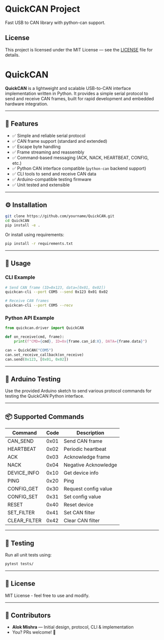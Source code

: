 # QuickCAN Project

Fast USB to CAN library with python-can support.

## License

This project is licensed under the MIT License — see the [LICENSE](LICENSE) file for details.

# QuickCAN

**QuickCAN** is a lightweight and scalable USB-to-CAN interface implementation written in Python. It provides a simple serial protocol to send and receive CAN frames, built for rapid development and embedded hardware integration.

---

## 🚀 Features

- ✅ Simple and reliable serial protocol
- ✅ CAN frame support (standard and extended)
- ✅ Escape byte handling
- ✅ Frame streaming and reassembly
- ✅ Command-based messaging (ACK, NACK, HEARTBEAT, CONFIG, etc.)
- ✅ Python CAN interface compatible (`python-can` backend support)
- ✅ CLI tools to send and receive CAN data
- ✅ Arduino-compatible testing firmware
- ✅ Unit tested and extensible

---

## ⚙️ Installation

```bash
git clone https://github.com/yourname/QuickCAN.git
cd QuickCAN
pip install -e .
```

Or install using requirements:

```bash
pip install -r requirements.txt
```

---

## 🔧 Usage

### CLI Example

```bash
# Send CAN frame (ID=0x123, data=[0x01, 0x02])
quickcan-cli --port COM5 --send 0x123 0x01 0x02

# Receive CAN frames
quickcan-cli --port COM5 --recv
```

### Python API Example

```python
from quickcan.driver import QuickCAN

def on_receive(cmd, frame):
    print(f"CMD={cmd}, ID=0x{frame.can_id:X}, DATA={frame.data}")

can = QuickCAN("COM5")
can.set_receive_callback(on_receive)
can.send(0x123, [0x01, 0x02])
```

---

## 🔌 Arduino Testing

Use the provided Arduino sketch to send various protocol commands for testing the QuickCAN Python interface.

---

## 📦 Supported Commands

| Command       | Code  | Description              |
|---------------|-------|--------------------------|
| CAN_SEND      | 0x01  | Send CAN frame           |
| HEARTBEAT     | 0x02  | Periodic heartbeat       |
| ACK           | 0x03  | Acknowledge frame        |
| NACK          | 0x04  | Negative Acknowledge     |
| DEVICE_INFO   | 0x10  | Get device info          |
| PING          | 0x20  | Ping                     |
| CONFIG_GET    | 0x30  | Request config value     |
| CONFIG_SET    | 0x31  | Set config value         |
| RESET         | 0x40  | Reset device             |
| SET_FILTER    | 0x41  | Set CAN filter           |
| CLEAR_FILTER  | 0x42  | Clear CAN filter         |

---

## 🧪 Testing

Run all unit tests using:

```bash
pytest tests/
```

---

## 📜 License

MIT License - feel free to use and modify.

---

## 🙌 Contributors

- **Alok Mishra** — Initial design, protocol, CLI & implementation
- You? PRs welcome! 🎉
